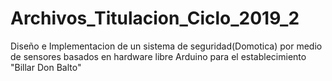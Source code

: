 # Archivos_Titulacion_Ciclo_2019_2
Diseño e Implementacion de un sistema de seguridad(Domotica) por medio de sensores basados en hardware libre Arduino para el establecimiento "Billar Don Balto"
